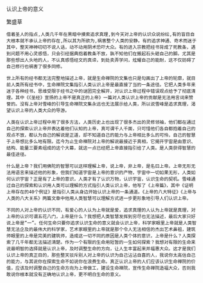 认识上帝的意义

繁盛草


    借着圣人的指点,人类几千年在黑暗中摸索追求真理,到今天对上帝的认识众说纷纭,有的盲目自大根本就不承认上帝的存在,所以其为所欲为,祸害整个人类的安静。有的追求神通、奇术而迷于其中，整天神神叨叨不说人话，动不动用阴术恐吓大众。有的进入宗教把经书背成了死教条，遇到问题不用心灵感悟，只会引经据典抱着教条不放，孰不知他们在搬起石头砸自己的脚。尤其是那些想出人头地的人，不认真感悟经文的真谛，到处卖弄学问，炫耀自己的能耐，这不仅妨碍了自己修行也祸害了很多同修。

    世上所有的经书都无法完整地描述上帝，就是生命禅院的文集也只是勾画出了上帝的轮廓，就目前人类所有经书中，生命禅院文集指引人类认识上帝是最直接了当的一条途径。它把人类多年来迷于各种经书，思维受限于经书之中的谜团完全解开，对认识上帝过程中错误观点给予了彻底清理。其中《《圣经》宣扬的上帝不是真正的上帝》一篇对人类认识上帝的贡献是无法用言词来赞誉的。没有上帝对雪峰的引导生命禅院文集永远也无法展示给人类，所以说雪峰是追求真理，渴望认识上帝的人类大众的导游。

    人类在认识上帝过程中用了很多方法，人类历史上也出现了很多杰出的灵修领袖，他们都在通过自己的探索认识上帝并表达着他们认知的上帝，真可谓千人千面，只可惜他们各自都抱着自己的观点不放，都认为自己的解说是正道，却不知道自己的能力与上帝相比多么的可怜，自己的智慧于上帝想比多么地有限。迄今为止生命禅院对上帝的解说最接近于真相，它揭开宇宙是由意识、结构、能量三要素组成的这个大幕，就这一点已经把上帝直接指引给了人类。是人类获得智慧的最佳途径。

    什么是上帝？我们用佛陀的智慧可以这样理解上帝，说上帝，非上帝，是名曰上帝。上帝无形无法用语言来描述他的形象，但我们知道宇宙是上帝的意识的产物，宇宙中一切如果无形，人类如何认识宇宙？正是有了上帝的意识，人类才有了认识万物，认识宇宙，认识生命的契机。雪峰通过自己的探索和认识用人类可以理解的方式指引人类认识上帝，他写了《上帝篇》，其中《证明上帝存在的40个例证》是指引人类从身边开始认识上帝的一条通道。《上帝的八大特征》《上帝与人类的八大关系》两篇文章中他用人类智慧可以理解方式进一步更形象地引导人们认识上帝。

    不同的人对上帝的认识不同，有爱心的人认为上帝就是爱，追求真理的人认为上帝就是真理，对上帝的认识可谓五花八门，上帝是什么？我想把人类智慧发挥到穷尽也无法描述，最后大家只好说上帝是“一”。任何生命只要你追求认识生命的意义就会认识上帝，科学家眼里上帝就是人类智慧无法企及的最伟大的科学家，艺术家眼里的上帝就是那个令人无法相信的杰出艺术鼻祖，建筑师眼里的上帝是完美的建筑师，造成这一切不同的原因是人类个体的意识，上帝是什么？人类探索了几千年都无法描述清楚。作为一个有限的生命用短暂的一生如何探索？我想对有限的生命来说最明智的选择就是认识上帝，及时调整生命的方向，让人生丰富起来并福惠大众。这才是我们认识上帝的真正目的，那些整天驳斥别人对上帝的认识为自己沾沾自喜的人，我说你太高估自己的能力，与其说你在探索生命不如说你在浪费生命。真正认识上帝的人们应该认识生命禅院的价值，应该及时调整自己的生命方向为上帝做工，建设生命禅院，宣传生命禅院造福大众，否则我敢说你根本就没有正确地认识上帝，更不明白生命的意义。



